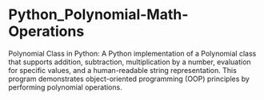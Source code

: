 # Python_Polynomial-Math-Operations
Polynomial Class in Python: A Python implementation of a Polynomial class that supports addition, subtraction, multiplication by a number, evaluation for specific values, and a human-readable string representation. This program demonstrates object-oriented programming (OOP) principles by performing polynomial operations.

